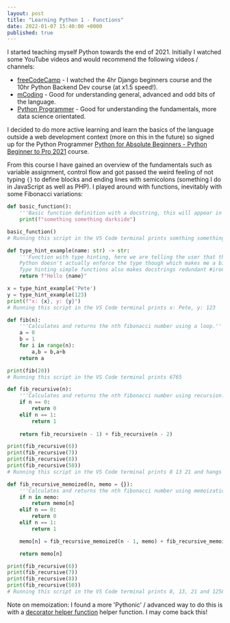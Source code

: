 ```yaml
---
layout: post
title: "Learning Python 1 - Functions"
date: 2022-01-07 15:40:00 +0000
published: true
---
```


I started teaching myself Python towards the end of 2021. Initially I watched some YouTube videos and would recommend the following videos / channels:

+ [freeCodeCamp](https://www.youtube.com/c/mCodingWithJamesMurphy/featured) - I watched the 4hr Django beginners course and the 10hr Python Backend Dev course (at x1.5 speed!).
+ [mCoding](https://www.youtube.com/c/mCodingWithJamesMurphy/featured) - Good for understanding general, advanced and odd bits of the language.
+ [Python Programmer](https://www.youtube.com/channel/UC68KSmHePPePCjW4v57VPQg) - Good for understanding the fundamentals, more data science orientated.

I decided to do more active learning and learn the basics of the language outside a web development context (more on this in the future) so signed up for the Python Programmer [Python for Absolute Beginners - Python Beginner to Pro 2021](https://www.udemy.com/course/the-complete-python-programmer-bootcamp/) course.

From this course I have gained an overview of the fundamentals such as variable assignment, control flow and got passed the weird feeling of not typing `{}` to define blocks and ending lines with semicolons (something I do in JavaScript as well as PHP). I played around with functions, inevitably with some Fibonacci variations:

```python
def basic_function():
    '''Basic function definition with a docstring, this will appear in the autocompletion description.'''
    print(f"something something darkside")

basic_function()
# Running this script in the VS Code terminal prints somthing something darkside

def type_hint_example(name: str) -> str:
    '''Function with type hinting, here we are telling the user that the name arg is expecting a str and the function returns a string.
    Python doesn't actually enforce the type though which makes me a bit sad. 
    Type hinting simple functions also makes docstrings redundant #irony'''
    return f"Hello {name}"

x = type_hint_example('Pete')
y = type_hint_example(123)
print(f"x: {x}, y: {y}")
# Running this script in the VS Code terminal prints x: Pete, y: 123

def fib(n):
    '''Calculates and returns the nth fibonacci number using a loop.'''
    a = 0
    b = 1
    for i in range(n):
        a,b = b,a+b
    return a

print(fib(20))
# Running this script in the VS Code terminal prints 6765

def fib_recursive(n):
    '''Calculates and returns the nth fibonacci number using recursion.'''
    if n == 0:
        return 0
    elif n == 1:
        return 1
    
    return fib_recursive(n - 1) + fib_recursive(n - 2) 

print(fib_recursive(6))
print(fib_recursive(7))
print(fib_recursive(8))
print(fib_recursive(50))
# Running this script in the VS Code terminal prints 8 13 21 and hangs as recursion can be a memory hog.

def fib_recursive_memoized(n, memo = {}):
    '''Calculates and returns the nth fibonacci number using memoization to improve performance.'''
    if n in memo:
        return memo[n]
    elif n == 0:
        return 0
    elif n == 1:
        return 1

    memo[n] = fib_recursive_memoized(n - 1, memo) + fib_recursive_memoized(n - 2, memo)

    return memo[n]

print(fib_recursive(6))
print(fib_recursive(7))
print(fib_recursive(8))
print(fib_recursive(50))
# Running this script in the VS Code terminal prints 8, 13, 21 and 12586269025 instantly, hoozah.
```

Note on memoization: I found a more 'Pythonic' / advanced way to do this is with a [decorator helper function](https://python-course.eu/advanced-python/memoization-decorators.php) helper function. I may come back this!
